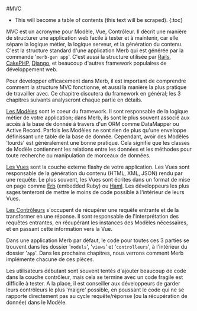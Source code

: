 #MVC

* This will become a table of contents (this text will be scraped).
{:toc}

MVC est un acronyme pour Modèle, Vue, Contrôleur.
Il décrit une manière de structurer une application web
facile à tester et à maintenir,
car elle sépare la logique métier, la logique serveur, et la génération du contenu.
C'est la structure standard d'une application Merb
qui est générée par la commande '``merb-gen app``'.
C'est aussi la structure utilisée par [Rails][], [CakePHP][], [Django][],
et beaucoup d'autres framework populaires de développement web.

Pour développer efficacement dans Merb,
il est important de comprendre comment la structure MVC fonctionne,
et aussi la manière la plus pratique de travailler avec.
Ce chapitre discutera du framework en général;
les 3 chapitres suivants analyseront chaque partie en détails.

[Les Modèles][] sont le coeur du framework.
Il sont responsable de la logique métier de votre application;
dans Merb, ils sont le plus souvent associé aux accès à la base de donnée
à travers d'un ORM comme DataMapper ou Active Record.
Parfois les Modèles ne sont rien de plus
qu'une enveloppe définissant une table de la base de donnée.
Cependant, avoir des Modèles 'lourds' est généralement une bonne pratique.
Cela signifie que les classes de Modèle contiennent
les relations entre les données et les méthodes
pour toute recherche ou manipulation de morceaux de données.

[Les Vues][] sont la couche externe flashy de votre application.
Les Vues sont responsable de la génération du contenu (HTML, XML, JSON)
rendu par une requête.
Le plus souvent, les Vues sont écrites dans un format de mise en page
comme [Erb][] (embedded Ruby) ou [Haml][].
Les développeurs les plus sages tenteront de mettre le moins de code possible
à l'intérieur de leurs Vues.

[Les Contrôleurs][] s'occupent de récupérer une requête entrante
et de la transformer en une réponse.
Il sont responsable de l'interprétation des requêtes entrantes,
en récupérant les instances des Modèles nécessaires,
et en passant cette information vers la Vue.

Dans une application Merb par défaut,
le code pour toutes ces 3 parties se trouvent
dans les dossier '``models``', '``views``' et '``controlleurs``',
à l'intérieur du dossier '``app``'.
Dans les prochains chapitres, nous verrons comment Merb implémente chacune de ces pièces.

Les utilisateurs débutant sont souvent tentés d'ajouter beaucoup de code dans la couche contrôleur,
mais cela se termine avec un code fragile est difficile à tester.
A la place, il est conseiller aux développeurs
de garder leurs contrôleurs le plus 'maigre' possible,
en poussant le code qui ne se rapporte directement pas au cycle requête/réponse
(ou la récupération de donnée) dans le Modèle.

[CakePHP]:              http://www.cakephp.org/
[Django]:               http://www.djangoproject.com/
[Erb]:                  http://en.wikipedia.org/wiki/ERuby
[Haml]:                 http://haml.hamptoncatlin.com/
[Les Contrôleurs]:      /fr/getting-started/controllers
[Les Modèles]:          /fr/getting-started/models
[Les Vues]:             /fr/getting-started/views
[Rails]:                http://rubyonrails.org

